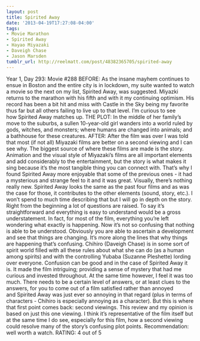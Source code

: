 ```yaml
---
layout: post
title: Spirited Away
date: '2013-04-19T17:27:08-04:00'
tags:
- Movie Marathon
- Spirited Away
- Hayao Miyazaki
- Daveigh Chase
- Jason Marsden
tumblr_url: http://reelmatt.com/post/48382365705/spirited-away
---
```



Year 1, Day 293: Movie #288
BEFORE: As the insane mayhem continues to ensue in Boston and the entire city is in lockdown, my suite wanted to watch a movie so the next on my list, Spirited Away, was suggested. Miyazki returns to the marathon with his fifth and with it my continuing optimism. His record has been a bit hit and miss with Castle in the Sky being my favorite thus far but all others failing to live up to that level. I’m curious to see how Spirited Away matches up.
THE PLOT: In the middle of her family’s move to the suburbs, a sullen 10-year-old girl wanders into a world ruled by gods, witches, and monsters; where humans are changed into animals; and a bathhouse for these creatures.
AFTER: After the film was over I was told that most (if not all) Miyazaki films are better on a second viewing and I can see why. The biggest source of where these films are made is the story. Animation and the visual style of Miyazaki’s films are all important elements and add considerably to the entertainment, but the story is what makes it sing because it’s the most tangible thing you can connect with. That’s why I found Spirited Away more enjoyable that some of the previous ones - it had a mysterious and strange feel to it and it was great.
Visually, there’s nothing really new. Spirited Away looks the same as the past four films and as was the case for those, it contributes to the other elements (sound, story, etc.). I won’t spend to much time describing that but I will go in depth on the story. Right from the beginning a lot of questions are raised. To say it’s straightforward and everything is easy to understand would be a gross understatement. In fact, for most of the film, everything you’re left wondering what exactly is happening. Now it’s not so confusing that nothing is able to be understood. Obviously you are able to ascertain a development and see that things are changing. It’s more along the lines that why things are happening that’s confusing. Chihiro (Daveigh Chase) is in some sort of spirit world filled with all these rules about what she can do (as a human among spirits) and with the controlling Yubaba (Suzanne Pleshette) lording over everyone.
Confusion can be good and in the case of Spirited Away it is. It made the film intriguing; providing a sense of mystery that had me curious and invested throughout. At the same time however, I feel it was too much. There needs to be a certain level of answers, or at least clues to the answers, for you to come out of a film satisfied rather than annoyed and Spirited Away was just ever so annoying in that regard (plus in terms of characters - Chihiro is especially annoying as a character). But this is where that first point comes back: second viewings. This review and my opinion is based on just this one viewing. I think it’s representative of the film itself but at the same time I do see, especially for this film, how a second viewing could resolve many of the story’s confusing plot points. Recommendation: well worth a watch.
RATING: 4 out of 5
